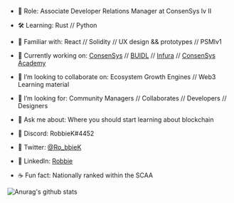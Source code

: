 
- 🔭  Role: Associate Developer Relations Manager at ConsenSys lv II
- 🛠  Learning: Rust // Python
- 🤹‍  Familiar with: React // Solidity // UX design && prototypes // PSMlv1
- 🎯  Currently working on: [ConsenSys](https://consensys.net/) // [BUIDL](https://www.meetup.com/pro/BUIDL/) // [Infura](https://infura.io//) // [ConsenSys Academy](https://learn.consensys.net/index)
- 🏓  I’m looking to collaborate on: Ecosystem Growth Engines // Web3 Learning material 
- 🔮  I’m looking for: Community Managers // Collaborates // Developers // Designers 
- 💬  Ask me about: Where you should start learning about blockchain
- 🍜  Discord: RobbieK#4452
- 🍜  Twitter: [@Ro_bbieK](https://twitter.com/Ro_bbieK)
- 🍜  LinkedIn: [Robbie](https://www.linkedin.com/in/robbie-k/)

- ☕  Fun fact: Nationally ranked within the SCAA 

![Anurag's github stats](https://github-readme-stats.vercel.app/api?username=robbiekruszynski&show_icons=true&theme=tokyonight)


